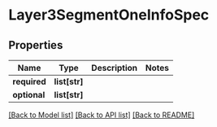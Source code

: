 # Layer3SegmentOneInfoSpec

## Properties
Name | Type | Description | Notes
------------ | ------------- | ------------- | -------------
**required** | **list[str]** |  | 
**optional** | **list[str]** |  | 

[[Back to Model list]](../README.md#documentation-for-models) [[Back to API list]](../README.md#documentation-for-api-endpoints) [[Back to README]](../README.md)

